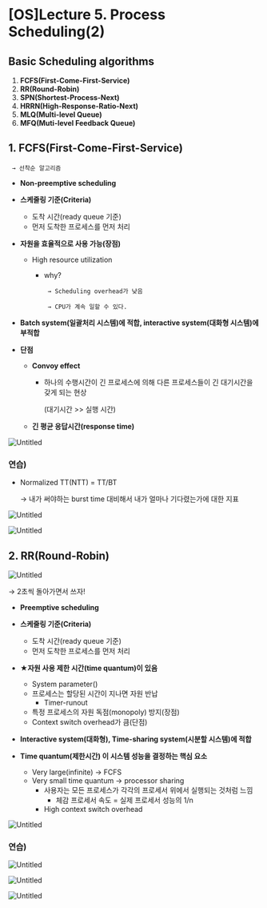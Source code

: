 # [OS]Lecture 5. Process Scheduling(2)

## Basic Scheduling algorithms

1. **FCFS(First-Come-First-Service)**
2. **RR(Round-Robin)**
3. **SPN(Shortest-Process-Next)**
4. **HRRN(High-Response-Ratio-Next)**
5. **MLQ(Multi-level Queue)**
6. **MFQ(Muti-level Feedback Queue)**

## 1. FCFS(First-Come-First-Service)

     → 선착순 알고리즘

- **Non-preemptive scheduling**

- **스케줄링 기준(Criteria)**
    - 도착 시간(ready queue 기준)
    - 먼저 도착한 프로세스를 먼저 처리

- **자원을 효율적으로 사용 가능(장점)**
    - High resource utilization
        - why?

               → Scheduling overhead가 낮음

               → CPU가 계속 일할 수 있다.

- **Batch system(일괄처리 시스템)에 적합, interactive system(대화형 시스템)에 부적합**

- **단점**
    - **Convoy effect**
        - 하나의 수행시간이 긴 프로세스에 의해 다른 프로세스들이 긴 대기시간을 갖게 되는 현상

            (대기시간 >> 실행 시간)

    - **긴 평균 응답시간(response time)**

![Untitled](%5BOS%5DLecture%205%20Process%20Scheduling(2)%20521c7d0b36ec4979af17e74d46b19a25/Untitled.png)

### 연습)

- Normalized TT(NTT) = TT/BT

    → 내가 써야하는 burst time 대비해서 내가 얼마나 기다렸는가에 대한 지표

![Untitled](%5BOS%5DLecture%205%20Process%20Scheduling(2)%20521c7d0b36ec4979af17e74d46b19a25/Untitled%201.png)

![Untitled](%5BOS%5DLecture%205%20Process%20Scheduling(2)%20521c7d0b36ec4979af17e74d46b19a25/Untitled%202.png)

## 2. **RR(Round-Robin)**

![Untitled](%5BOS%5DLecture%205%20Process%20Scheduling(2)%20521c7d0b36ec4979af17e74d46b19a25/Untitled%203.png)

→ 2초씩 돌아가면서 쓰자! 

- **Preemptive scheduling**

- **스케줄링 기준(Criteria)**
    - 도착 시간(ready queue 기준)
    - 먼저 도착한 프로세스를 먼저 처리

- ★**자원 사용 제한 시간(time quantum)이 있음**
    - System parameter()
    - 프로세스는 할당된 시간이 지나면 자원 반납
        - Timer-runout
    - 특정 프로세스의 자원 독점(monopoly) 방지(장점)
    - Context switch overhead가 큼(단점)

- **Interactive system(대화형), Time-sharing system(시분할 시스템)에 적합**

- **Time quantum(제한시간) 이 시스템 성능을 결정하는 핵심 요소**
    - Very large(infinite) → FCFS
    - Very small time quantum → processor sharing
        - 사용자는 모든 프로세스가 각각의 프로세서 위에서 실행되는 것처럼 느낌
            - 체감 프로세서 속도 = 실제 프로세서 성능의 1/n
        - High context switch overhead

![Untitled](%5BOS%5DLecture%205%20Process%20Scheduling(2)%20521c7d0b36ec4979af17e74d46b19a25/Untitled%204.png)

### 연습)

![Untitled](%5BOS%5DLecture%205%20Process%20Scheduling(2)%20521c7d0b36ec4979af17e74d46b19a25/Untitled%205.png)

 

![Untitled](%5BOS%5DLecture%205%20Process%20Scheduling(2)%20521c7d0b36ec4979af17e74d46b19a25/Untitled%206.png)

![Untitled](%5BOS%5DLecture%205%20Process%20Scheduling(2)%20521c7d0b36ec4979af17e74d46b19a25/Untitled%207.png)